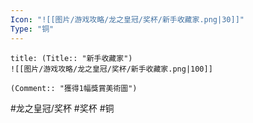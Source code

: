 ```yaml
---
Icon: "![[图片/游戏攻略/龙之皇冠/奖杯/新手收藏家.png|30]]"
Type: "铜"
---
```

```ad-common-bronze-trophy
title: (Title:: "新手收藏家")
![[图片/游戏攻略/龙之皇冠/奖杯/新手收藏家.png|100]]

(Comment:: "獲得1幅獎賞美術圖")
```

#龙之皇冠/奖杯 #奖杯 #铜
